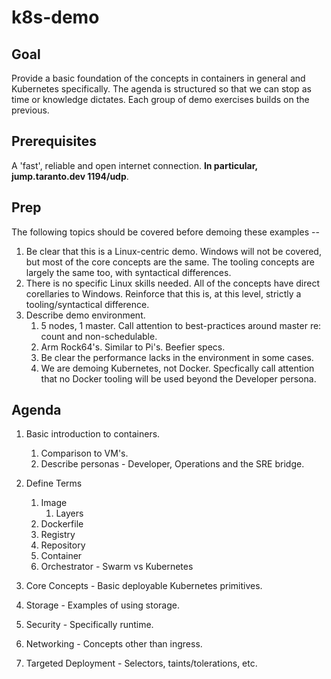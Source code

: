 # k8s-demo

## Goal
Provide a basic foundation of the concepts in containers in general and Kubernetes specifically.  The agenda is structured so that we can stop as time or knowledge dictates.  Each group of demo exercises builds on the previous.

## Prerequisites

A 'fast', reliable and open internet connection.  **In particular, jump.taranto.dev 1194/udp**.

## Prep
The following topics should be covered before demoing these examples --

1. Be clear that this is a Linux-centric demo.  Windows will not be covered, but most of the core concepts are the same.  The tooling concepts are largely the same too, with syntactical differences.
1. There is no specific Linux skills needed.  All of the concepts have direct corellaries to Windows.  Reinforce that this is, at this level, strictly a tooling/syntactical difference.
1. Describe demo environment.
    1. 5 nodes, 1 master.  Call attention to best-practices around master re: count and non-schedulable.
    1. Arm Rock64's.  Similar to Pi's.  Beefier specs.
    1. Be clear the performance lacks in the environment in some cases. 
    1. We are demoing Kubernetes, not Docker.  Specfically call attention that no Docker tooling will be used beyond the Developer persona. 

## Agenda ##

1. Basic introduction to containers.  
    1. Comparison to VM's.
    1. Describe personas - Developer, Operations and the SRE bridge.
1. Define Terms
    1. Image
        1. Layers
    1. Dockerfile
    1. Registry
    1. Repository
    1. Container
    1. Orchestrator - Swarm vs Kubernetes

1. Core Concepts - Basic deployable Kubernetes primitives.
1. Storage - Examples of using storage.
1. Security - Specifically runtime.
1. Networking - Concepts other than ingress.
1. Targeted Deployment - Selectors, taints/tolerations, etc.
